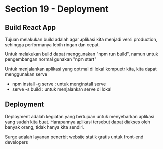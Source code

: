 # Section 19 - Deployment

## Build React App
Tujuan melakukan build adalah agar aplikasi kita menjadi versi production, sehingga performanya lebih ringan dan cepat.

Untuk melakukan build dapat menggunakan "npm run build", namun untuk pengembangan normal gunakan "npm start"

Untuk menjalankan aplikasi yang optimal di lokal kompuetr kita, kita dapat menggunakan serve

* npm install -g serve : untuk menginstall serve
* serve -s build : untuk menjalankan serve di lokal

## Deployment
Deployment adalah kegiatan yang bertujuan untuk menyebarkan aplikasi yang sudah kita buat. Harapannya aplikasi tersebut dapat diakses oleh banyak orang, tidak hanya kita sendiri.

Surge adalah layanan penerbit website statik gratis untuk front-end developers
